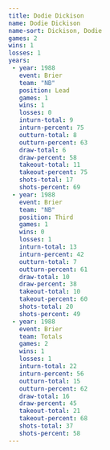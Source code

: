 ```yaml
---
title: Dodie Dickison
name: Dodie Dickison
name-sort: Dickison, Dodie
games: 2
wins: 1
losses: 1
years:
 - year: 1988
   event: Brier
   team: "NB"
   position: Lead
   games: 1
   wins: 1
   losses: 0
   inturn-total: 9
   inturn-percent: 75
   outturn-total: 8
   outturn-percent: 63
   draw-total: 6
   draw-percent: 58
   takeout-total: 11
   takeout-percent: 75
   shots-total: 17
   shots-percent: 69
 - year: 1988
   event: Brier
   team: "NB"
   position: Third
   games: 1
   wins: 0
   losses: 1
   inturn-total: 13
   inturn-percent: 42
   outturn-total: 7
   outturn-percent: 61
   draw-total: 10
   draw-percent: 38
   takeout-total: 10
   takeout-percent: 60
   shots-total: 20
   shots-percent: 49
 - year: 1988
   event: Brier
   team: Totals
   games: 2
   wins: 1
   losses: 1
   inturn-total: 22
   inturn-percent: 56
   outturn-total: 15
   outturn-percent: 62
   draw-total: 16
   draw-percent: 45
   takeout-total: 21
   takeout-percent: 68
   shots-total: 37
   shots-percent: 58
---
```

